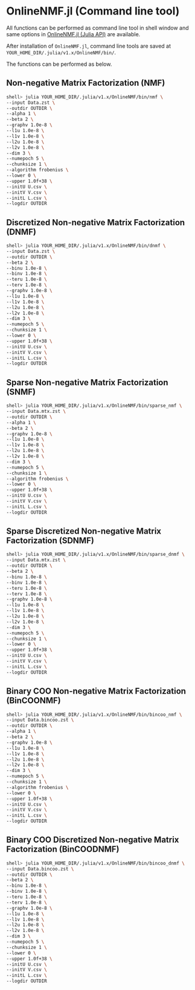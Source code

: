 # OnlineNMF.jl (Command line tool)

All functions can be performed as command line tool in shell window and same options in [OnlineNMF.jl (Julia API)](@ref) are available.

After installation of `OnlineNMF.jl`, command line tools are saved at `YOUR_HOME_DIR/.julia/v1.x/OnlineNMF/bin/`.

The functions can be performed as below.

## Non-negative Matrix Factorization (NMF)
```bash
shell> julia YOUR_HOME_DIR/.julia/v1.x/OnlineNMF/bin/nmf \
--input Data.zst \
--outdir OUTDIR \
--alpha 1 \
--beta 2 \
--graphv 1.0e-8 \
--l1u 1.0e-8 \
--l1v 1.0e-8 \
--l2u 1.0e-8 \
--l2v 1.0e-8 \
--dim 3 \
--numepoch 5 \
--chunksize 1 \
--algorithm frobenius \
--lower 0 \
--upper 1.0f+38 \
--initU U.csv \
--initV V.csv \
--initL L.csv \
--logdir OUTDIR
```

## Discretized Non-negative Matrix Factorization (DNMF)
```bash
shell> julia YOUR_HOME_DIR/.julia/v1.x/OnlineNMF/bin/dnmf \
--input Data.zst \
--outdir OUTDIR \
--beta 2 \
--binu 1.0e-8 \
--binv 1.0e-8 \
--teru 1.0e-8 \
--terv 1.0e-8 \
--graphv 1.0e-8 \
--l1u 1.0e-8 \
--l1v 1.0e-8 \
--l2u 1.0e-8 \
--l2v 1.0e-8 \
--dim 3 \
--numepoch 5 \
--chunksize 1 \
--lower 0 \
--upper 1.0f+38 \
--initU U.csv \
--initV V.csv \
--initL L.csv \
--logdir OUTDIR
```

## Sparse Non-negative Matrix Factorization (SNMF)
```bash
shell> julia YOUR_HOME_DIR/.julia/v1.x/OnlineNMF/bin/sparse_nmf \
--input Data.mtx.zst \
--outdir OUTDIR \
--alpha 1 \
--beta 2 \
--graphv 1.0e-8 \
--l1u 1.0e-8 \
--l1v 1.0e-8 \
--l2u 1.0e-8 \
--l2v 1.0e-8 \
--dim 3 \
--numepoch 5 \
--chunksize 1 \
--algorithm frobenius \
--lower 0 \
--upper 1.0f+38 \
--initU U.csv \
--initV V.csv \
--initL L.csv \
--logdir OUTDIR
```

## Sparse Discretized Non-negative Matrix Factorization (SDNMF)
```bash
shell> julia YOUR_HOME_DIR/.julia/v1.x/OnlineNMF/bin/sparse_dnmf \
--input Data.mtx.zst \
--outdir OUTDIR \
--beta 2 \
--binu 1.0e-8 \
--binv 1.0e-8 \
--teru 1.0e-8 \
--terv 1.0e-8 \
--graphv 1.0e-8 \
--l1u 1.0e-8 \
--l1v 1.0e-8 \
--l2u 1.0e-8 \
--l2v 1.0e-8 \
--dim 3 \
--numepoch 5 \
--chunksize 1 \
--lower 0 \
--upper 1.0f+38 \
--initU U.csv \
--initV V.csv \
--initL L.csv \
--logdir OUTDIR
```

## Binary COO Non-negative Matrix Factorization (BinCOONMF)
```bash
shell> julia YOUR_HOME_DIR/.julia/v1.x/OnlineNMF/bin/bincoo_nmf \
--input Data.bincoo.zst \
--outdir OUTDIR \
--alpha 1 \
--beta 2 \
--graphv 1.0e-8 \
--l1u 1.0e-8 \
--l1v 1.0e-8 \
--l2u 1.0e-8 \
--l2v 1.0e-8 \
--dim 3 \
--numepoch 5 \
--chunksize 1 \
--algorithm frobenius \
--lower 0 \
--upper 1.0f+38 \
--initU U.csv \
--initV V.csv \
--initL L.csv \
--logdir OUTDIR
```

## Binary COO Discretized Non-negative Matrix Factorization (BinCOODNMF)
```bash
shell> julia YOUR_HOME_DIR/.julia/v1.x/OnlineNMF/bin/bincoo_dnmf \
--input Data.bincoo.zst \
--outdir OUTDIR \
--beta 2 \
--binu 1.0e-8 \
--binv 1.0e-8 \
--teru 1.0e-8 \
--terv 1.0e-8 \
--graphv 1.0e-8 \
--l1u 1.0e-8 \
--l1v 1.0e-8 \
--l2u 1.0e-8 \
--l2v 1.0e-8 \
--dim 3 \
--numepoch 5 \
--chunksize 1 \
--lower 0 \
--upper 1.0f+38 \
--initU U.csv \
--initV V.csv \
--initL L.csv \
--logdir OUTDIR
```

